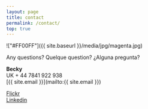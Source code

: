 ```yaml
---
layout: page
title: contact
permalink: /contact/
top: true
---
```

!["#FF00FF"]({{ site.baseurl }}/media/jpg/magenta.jpg)

Any questions? Quelque question? ¿Alguna pregunta?

__Becky__  
UK  + 44 7841 922 938  
[{{ site.email }}](mailto:{{ site.email }})

[Flickr](http://www.flickr.com/photos/30980611@N02/)  
[Linkedin](http://uk.linkedin.com/pub/becky-miller/87/a05/a44/)
